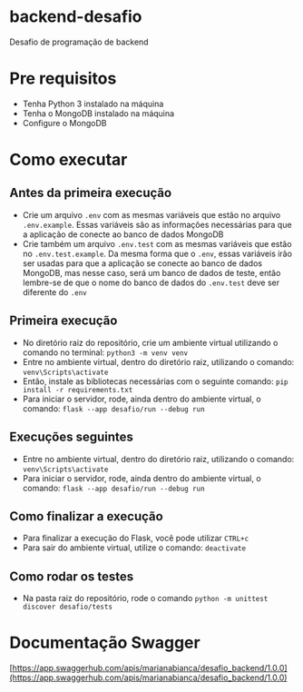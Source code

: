 # backend-desafio
Desafio de programação de backend

# Pre requisitos
- Tenha Python 3 instalado na máquina
- Tenha o MongoDB instalado na máquina
- Configure o MongoDB

# Como executar

## Antes da primeira execução
- Crie um arquivo `.env` com as mesmas variáveis que estão no arquivo `.env.example`.
 Essas variáveis são as informações necessárias para que a aplicação de conecte ao
 banco de dados MongoDB
- Crie também um arquivo `.env.test` com as mesmas variáveis que estão no `.env.test.example`.
 Da mesma forma que o `.env`, essas variáveis irão ser usadas para que a aplicação se conecte
 ao banco de dados MongoDB, mas nesse caso, será um banco de dados de teste, então lembre-se 
 de que o nome do banco de dados do `.env.test` deve ser diferente do `.env`

## Primeira execução
- No diretório raiz do repositório, crie um ambiente virtual utilizando o comando no terminal:
`python3 -m venv venv`
- Entre no ambiente virtual, dentro do diretório raiz, utilizando o comando: `venv\Scripts\activate`
- Então, instale as bibliotecas necessárias com o seguinte comando:
`pip install -r requirements.txt`
- Para iniciar o servidor, rode, ainda dentro do ambiente virtual, o comando: `flask --app desafio/run --debug run`

## Execuções seguintes

- Entre no ambiente virtual, dentro do diretório raiz, utilizando o comando: `venv\Scripts\activate`
- Para iniciar o servidor, rode, ainda dentro do ambiente virtual, o comando: `flask --app desafio/run --debug run`

## Como finalizar a execução

- Para finalizar a execução do Flask, você pode utilizar `CTRL+c`
- Para sair do ambiente virtual, utilize o comando: `deactivate`

## Como rodar os testes

- Na pasta raiz do repositório, rode o comando `python -m unittest discover desafio/tests`

# Documentação Swagger

[https://app.swaggerhub.com/apis/marianabianca/desafio_backend/1.0.0](https://app.swaggerhub.com/apis/marianabianca/desafio_backend/1.0.0)
